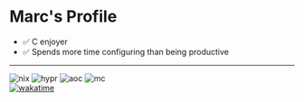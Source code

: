 # Marc's Profile

- ✅ C enjoyer
- ✅ Spends more time configuring than being productive
  
---

![nix](https://img.shields.io/badge/NixOS-5277C3.svg?style=for-the-badge&logo=NixOS&logoColor=white)
![hypr](https://img.shields.io/badge/Hyprland-58E1FF.svg?style=for-the-badge&logo=Hyprland&logoColor=black)
![aoc](https://img.shields.io/badge/Advent%20Of%20Code-FFFF66.svg?style=for-the-badge&logo=Advent-Of-Code&logoColor=black)
![mc](https://img.shields.io/badge/McDonald's-FBC817.svg?style=for-the-badge&logo=McDonald's&logoColor=black)  
[![wakatime](https://wakatime.com/badge/user/018e4cb7-f66f-4d6a-bd4e-02abb1009669.svg)](https://wakatime.com/@018e4cb7-f66f-4d6a-bd4e-02abb1009669)
